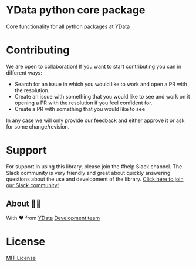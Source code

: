 # YData python core package

Core functionality for all python packages at YData

# Contributing
We are open to collaboration! If you want to start contributing you can in different ways:
- Search for an issue in which you would like to work and open a PR with the resolution.
- Create an issue with something that you would like to see and work on it opening a PR with the resolution if you feel confident for.
- Create a PR with something that you would like to see

In any case we will only provide our feedback and either approve it or ask for some change/revision.

# Support
For support in using this library, please join the #help Slack channel. The Slack community is very friendly and great about quickly answering questions about the use and development of the library. [Click here to join our Slack community!](http://slack.ydata.ai/)

## About 👯‍♂️

With ❤️ from [YData](https://ydata.ai) [Development team](mailto://developers@ydata.ai)

# License
[MIT License](https://github.com/ydataai/ydata-synthetic/blob/master/LICENSE)
